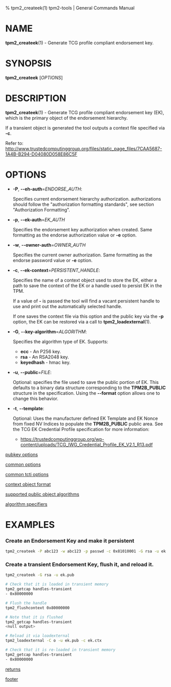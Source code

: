 % tpm2_createek(1) tpm2-tools | General Commands Manual

# NAME

**tpm2_createek**(1) - Generate TCG profile compliant endorsement key.

# SYNOPSIS

**tpm2_createek** [*OPTIONS*]

# DESCRIPTION

**tpm2_createek**(1) - Generate TCG profile compliant endorsement key (EK), which is the primary object
of the endorsement hierarchy.

If a transient object is generated the tool outputs a context file specified via **-c**.

Refer to:
<http://www.trustedcomputinggroup.org/files/static_page_files/7CAA5687-1A4B-B294-D04080D058E86C5F>

# OPTIONS

  * **-P**, **\--eh-auth**=_ENDORSE\_AUTH_:

    Specifies current endorsement hierarchy authorization.
    authorizations should follow the "authorization formatting standards", see section
    "Authorization Formatting".

  * **-p**, **\--ek-auth**=_EK\_AUTH_

    Specifies the endorsement key authorization when created.
    Same formatting as the endorse authorization value or **-e** option.

  * **-w**, **\--owner-auth**=_OWNER\_AUTH_

    Specifies the current owner authorization.
    Same formatting as the endorse password value or **-e** option.

  * **-c**, **\--ek-context**=_PERSISTENT\_HANDLE_:

    Specifies the name of a context object used to store the EK, either a path
    to save the context of the EK or a handle used to persist EK in the TPM.

    If a value of **-** is passed the tool will find a vacant persistent handle
    to use and print out the automatically selected handle.

    If one saves the context file via this option and the public key via the
    **-p** option, the EK can be restored via a call to **tpm2_loadexternal**(1).

  * **-G**, **\--key-algorithm**=_ALGORITHM_:

    Specifies the algorithm type of EK. Supports:
    * **ecc** - An P256 key.
    * **rsa** - An RSA2048 key.
    * **keyedhash** - hmac key.

  * **-u**, **\--public**=_FILE_:

    Optional: specifies the file used to save the public portion of EK. This defaults
    to a binary data structure corresponding to the **TPM2B_PUBLIC** structure in the
    specification. Using the **\--format** option allows one to change this
    behavior.

  * **-t**, **\--template**:

    Optional: Uses the manufacturer defined EK Template and EK Nonce from fixed NV Indices
    to populate the **TPM2B_PUBLIC** public area. See the TCG EK Credential Profile specification
    for more information:
      - https://trustedcomputinggroup.org/wp-content/uploads/TCG_IWG_Credential_Profile_EK_V2.1_R13.pdf


[pubkey options](common/pubkey.md)

[common options](common/options.md)

[common tcti options](common/tcti.md)

[context object format](common/ctxobj.md)

[supported public object algorithms](common/object-alg.md)

[algorithm specifiers](common/alg.md)

# EXAMPLES

### Create an Endorsement Key and make it persistent
```bash
tpm2_createek -P abc123 -w abc123 -p passwd -c 0x81010001 -G rsa -u ek.pub
```

### Create a transient Endorsement Key, flush it, and reload it.
```bash
tpm2_createek -G rsa -u ek.pub

# Check that it is loaded in transient memory
tpm2_getcap handles-transient
- 0x80000000

# Flush the handle
tpm2_flushcontext 0x80000000

# Note that it is flushed
tpm2_getcap handles-transient
<null output>

# Reload it via loadexternal
tpm2_loadexternal -C o -u ek.pub -c ek.ctx

# Check that it is re-loaded in transient memory
tpm2_getcap handles-transient
- 0x80000000

```

[returns](common/returns.md)

[footer](common/footer.md)
